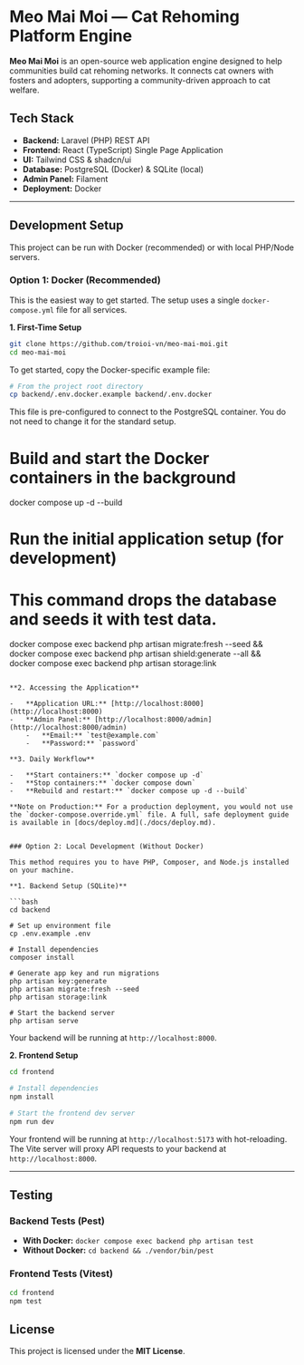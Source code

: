# Meo Mai Moi — Cat Rehoming Platform Engine

**Meo Mai Moi** is an open-source web application engine designed to help communities build cat rehoming networks. It connects cat owners with fosters and adopters, supporting a community-driven approach to cat welfare.

## Tech Stack

-	**Backend:** Laravel (PHP) REST API
-	**Frontend:** React (TypeScript) Single Page Application
-	**UI:** Tailwind CSS & shadcn/ui
-	**Database:** PostgreSQL (Docker) & SQLite (local)
-	**Admin Panel:** Filament
-	**Deployment:** Docker

---

## Development Setup

This project can be run with Docker (recommended) or with local PHP/Node servers.

### Option 1: Docker (Recommended)

This is the easiest way to get started. The setup uses a single `docker-compose.yml` file for all services.

**1. First-Time Setup**

```bash
git clone https://github.com/troioi-vn/meo-mai-moi.git
cd meo-mai-moi
```
To get started, copy the Docker-specific example file:

```bash
# From the project root directory
cp backend/.env.docker.example backend/.env.docker
```
This file is pre-configured to connect to the PostgreSQL container. You do not need to change it for the standard setup.


# Build and start the Docker containers in the background
docker compose up -d --build

# Run the initial application setup (for development)
# This command drops the database and seeds it with test data.
docker compose exec backend php artisan migrate:fresh --seed && \
docker compose exec backend php artisan shield:generate --all && \
docker compose exec backend php artisan storage:link
```

**2. Accessing the Application**

-   **Application URL:** [http://localhost:8000](http://localhost:8000)
-   **Admin Panel:** [http://localhost:8000/admin](http://localhost:8000/admin)
    -   **Email:** `test@example.com`
    -   **Password:** `password`

**3. Daily Workflow**

-   **Start containers:** `docker compose up -d`
-   **Stop containers:** `docker compose down`
-   **Rebuild and restart:** `docker compose up -d --build`

**Note on Production:** For a production deployment, you would not use the `docker-compose.override.yml` file. A full, safe deployment guide is available in [docs/deploy.md](./docs/deploy.md).


### Option 2: Local Development (Without Docker)

This method requires you to have PHP, Composer, and Node.js installed on your machine.

**1. Backend Setup (SQLite)**

```bash
cd backend

# Set up environment file
cp .env.example .env

# Install dependencies
composer install

# Generate app key and run migrations
php artisan key:generate
php artisan migrate:fresh --seed
php artisan storage:link

# Start the backend server
php artisan serve
```
Your backend will be running at `http://localhost:8000`.

**2. Frontend Setup**

```bash
cd frontend

# Install dependencies
npm install

# Start the frontend dev server
npm run dev
```
Your frontend will be running at `http://localhost:5173` with hot-reloading. The Vite server will proxy API requests to your backend at `http://localhost:8000`.

---

## Testing

### Backend Tests (Pest)

-	**With Docker:** `docker compose exec backend php artisan test`
-	**Without Docker:** `cd backend && ./vendor/bin/pest`

### Frontend Tests (Vitest)

```bash
cd frontend
npm test
```

## License

This project is licensed under the **MIT License**.
